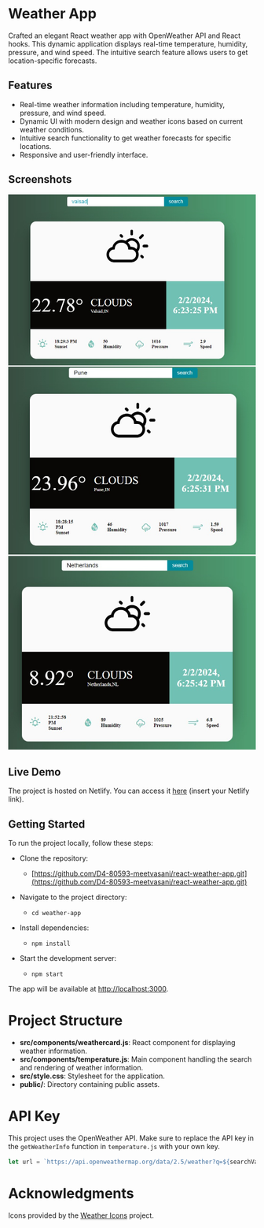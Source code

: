 # Weather App

Crafted an elegant React weather app with OpenWeather API and React hooks. This dynamic application displays real-time temperature, humidity, pressure, and wind speed. The intuitive search feature allows users to get location-specific forecasts.

## Features

- Real-time weather information including temperature, humidity, pressure, and wind speed.
- Dynamic UI with modern design and weather icons based on current weather conditions.
- Intuitive search functionality to get weather forecasts for specific locations.
- Responsive and user-friendly interface.

## Screenshots

![Weather App Screenshot 1](a1.png)
![Weather App Screenshot 2](a2.png)
![Weather App Screenshot 3](a3.png)

## Live Demo

The project is hosted on Netlify. You can access it [here](https://reactt-weather.netlify.app/) (insert your Netlify link).

## Getting Started

To run the project locally, follow these steps:
- Clone the repository:
  - [https://github.com/D4-80593-meetvasani/react-weather-app.git](https://github.com/D4-80593-meetvasani/react-weather-app.git)

- Navigate to the project directory:
  - `cd weather-app`

- Install dependencies:
  - `npm install`

- Start the development server:
  - `npm start`

The app will be available at [http://localhost:3000](http://localhost:3000).

# Project Structure
- **src/components/weathercard.js**: React component for displaying weather information.
- **src/components/temperature.js**: Main component handling the search and rendering of weather information.
- **src/style.css**: Stylesheet for the application.
- **public/**: Directory containing public assets.

# API Key
This project uses the OpenWeather API. Make sure to replace the API key in the `getWeatherInfo` function in `temperature.js` with your own key.
```javascript
let url = `https://api.openweathermap.org/data/2.5/weather?q=${searchValue}&units=metric&appid=YOUR_API_KEY`;
```

# Acknowledgments
Icons provided by the [Weather Icons](https://github.com/erikflowers/weather-icons) project.








   
